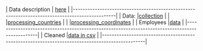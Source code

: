 | Data description  | [here]([text](../../src/layoff_dataset_overview.md))                      |
|-----------------------------------------------------------------------------------------------|
| Data:             |[collection]([text](../../src/parcer.py))                                  |
|                   |[processing_countries]([text](../../data_analysis/map.ipynb))              |
|                   |[processing_coordinates]([text](../../data_analysis/coordinates.py))       |
| Employees         |[data]([text](../../src/emploees.py))                                      |
|-----------------------------------------------------------------------------------------------|
| Cleaned           |[data in csv]([text](../../src/cleaned_tech_layoffs_data.csv))             |
|-----------------------------------------------------------------------------------------------|